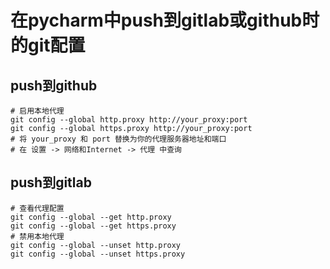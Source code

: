# 在pycharm中push到gitlab或github时的git配置

## push到github

```shell
# 启用本地代理
git config --global http.proxy http://your_proxy:port
git config --global https.proxy http://your_proxy:port
# 将 your_proxy 和 port 替换为你的代理服务器地址和端口
# 在 设置 -> 网络和Internet -> 代理 中查询
```

## push到gitlab

```shell
# 查看代理配置
git config --global --get http.proxy
git config --global --get https.proxy
# 禁用本地代理
git config --global --unset http.proxy
git config --global --unset https.proxy
```


